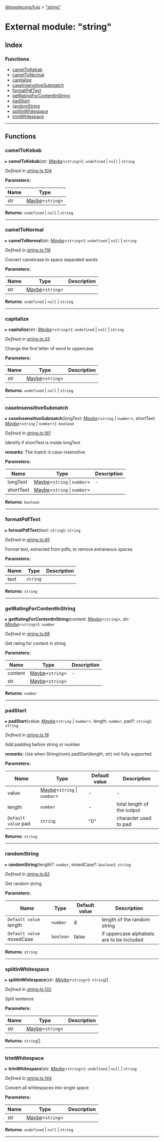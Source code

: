 [@togglecorp/fujs](../README.md) > ["string"](../modules/_string_.md)

# External module: "string"

## Index

### Functions

* [camelToKebab](_string_.md#cameltokebab)
* [camelToNormal](_string_.md#cameltonormal)
* [capitalize](_string_.md#capitalize)
* [caseInsensitiveSubmatch](_string_.md#caseinsensitivesubmatch)
* [formatPdfText](_string_.md#formatpdftext)
* [getRatingForContentInString](_string_.md#getratingforcontentinstring)
* [padStart](_string_.md#padstart)
* [randomString](_string_.md#randomstring)
* [splitInWhitespace](_string_.md#splitinwhitespace)
* [trimWhitespace](_string_.md#trimwhitespace)

---

## Functions

<a id="cameltokebab"></a>

###  camelToKebab

▸ **camelToKebab**(str: *[Maybe](_declarations_.md#maybe)<`string`>*): `undefined` \| `null` \| `string`

*Defined in [string.ts:104](https://github.com/toggle-corp/fujs/blob/ade87ee/src/string.ts#L104)*

**Parameters:**

| Name | Type |
| ------ | ------ |
| str | [Maybe](_declarations_.md#maybe)<`string`> |

**Returns:** `undefined` \| `null` \| `string`

___
<a id="cameltonormal"></a>

###  camelToNormal

▸ **camelToNormal**(str: *[Maybe](_declarations_.md#maybe)<`string`>*): `undefined` \| `null` \| `string`

*Defined in [string.ts:118](https://github.com/toggle-corp/fujs/blob/ade87ee/src/string.ts#L118)*

Convert camelcase to space separated words

**Parameters:**

| Name | Type | Description |
| ------ | ------ | ------ |
| str | [Maybe](_declarations_.md#maybe)<`string`> |   |

**Returns:** `undefined` \| `null` \| `string`

___
<a id="capitalize"></a>

###  capitalize

▸ **capitalize**(str: *[Maybe](_declarations_.md#maybe)<`string`>*): `undefined` \| `null` \| `string`

*Defined in [string.ts:33](https://github.com/toggle-corp/fujs/blob/ade87ee/src/string.ts#L33)*

Change the first letter of word to uppercase

**Parameters:**

| Name | Type | Description |
| ------ | ------ | ------ |
| str | [Maybe](_declarations_.md#maybe)<`string`> |   |

**Returns:** `undefined` \| `null` \| `string`

___
<a id="caseinsensitivesubmatch"></a>

###  caseInsensitiveSubmatch

▸ **caseInsensitiveSubmatch**(longText: *[Maybe](_declarations_.md#maybe)<`string` \| `number`>*, shortText: *[Maybe](_declarations_.md#maybe)<`string` \| `number`>*): `boolean`

*Defined in [string.ts:161](https://github.com/toggle-corp/fujs/blob/ade87ee/src/string.ts#L161)*

Identify if shortText is inside longText

*__remarks__*: The match is case-insensitive

**Parameters:**

| Name | Type | Description |
| ------ | ------ | ------ |
| longText | [Maybe](_declarations_.md#maybe)<`string` \| `number`> |  \- |
| shortText | [Maybe](_declarations_.md#maybe)<`string` \| `number`> |   |

**Returns:** `boolean`

___
<a id="formatpdftext"></a>

###  formatPdfText

▸ **formatPdfText**(text: *`string`*): `string`

*Defined in [string.ts:45](https://github.com/toggle-corp/fujs/blob/ade87ee/src/string.ts#L45)*

Format text, extracted from pdfs, to remove extraneous spaces

**Parameters:**

| Name | Type | Description |
| ------ | ------ | ------ |
| text | `string` |   |

**Returns:** `string`

___
<a id="getratingforcontentinstring"></a>

###  getRatingForContentInString

▸ **getRatingForContentInString**(content: *[Maybe](_declarations_.md#maybe)<`string`>*, str: *[Maybe](_declarations_.md#maybe)<`string`>*): `number`

*Defined in [string.ts:68](https://github.com/toggle-corp/fujs/blob/ade87ee/src/string.ts#L68)*

Get rating for content in string

**Parameters:**

| Name | Type | Description |
| ------ | ------ | ------ |
| content | [Maybe](_declarations_.md#maybe)<`string`> |  \- |
| str | [Maybe](_declarations_.md#maybe)<`string`> |   |

**Returns:** `number`

___
<a id="padstart"></a>

###  padStart

▸ **padStart**(value: *[Maybe](_declarations_.md#maybe)<`string` \| `number`>*, length: *`number`*, pad?: *`string`*): `string`

*Defined in [string.ts:18](https://github.com/toggle-corp/fujs/blob/ade87ee/src/string.ts#L18)*

Add padding before string or number

*__remarks__*: Use when String(num).padStart(length, str) not fully supported

**Parameters:**

| Name | Type | Default value | Description |
| ------ | ------ | ------ | ------ |
| value | [Maybe](_declarations_.md#maybe)<`string` \| `number`> | - |  \- |
| length | `number` | - |  total length of the output |
| `Default value` pad | `string` | &quot;0&quot; |  character used to pad |

**Returns:** `string`

___
<a id="randomstring"></a>

###  randomString

▸ **randomString**(length?: *`number`*, mixedCase?: *`boolean`*): `string`

*Defined in [string.ts:82](https://github.com/toggle-corp/fujs/blob/ade87ee/src/string.ts#L82)*

Get random string

**Parameters:**

| Name | Type | Default value | Description |
| ------ | ------ | ------ | ------ |
| `Default value` length | `number` | 8 |  length of the random string |
| `Default value` mixedCase | `boolean` | false |  if uppercase alphabets are to be included |

**Returns:** `string`

___
<a id="splitinwhitespace"></a>

###  splitInWhitespace

▸ **splitInWhitespace**(str: *[Maybe](_declarations_.md#maybe)<`string`>*): `string`[]

*Defined in [string.ts:132](https://github.com/toggle-corp/fujs/blob/ade87ee/src/string.ts#L132)*

Split sentence

**Parameters:**

| Name | Type | Description |
| ------ | ------ | ------ |
| str | [Maybe](_declarations_.md#maybe)<`string`> |   |

**Returns:** `string`[]

___
<a id="trimwhitespace"></a>

###  trimWhitespace

▸ **trimWhitespace**(str: *[Maybe](_declarations_.md#maybe)<`string`>*): `undefined` \| `null` \| `string`

*Defined in [string.ts:144](https://github.com/toggle-corp/fujs/blob/ade87ee/src/string.ts#L144)*

Convert all whitespaces into single space

**Parameters:**

| Name | Type | Description |
| ------ | ------ | ------ |
| str | [Maybe](_declarations_.md#maybe)<`string`> |   |

**Returns:** `undefined` \| `null` \| `string`

___

